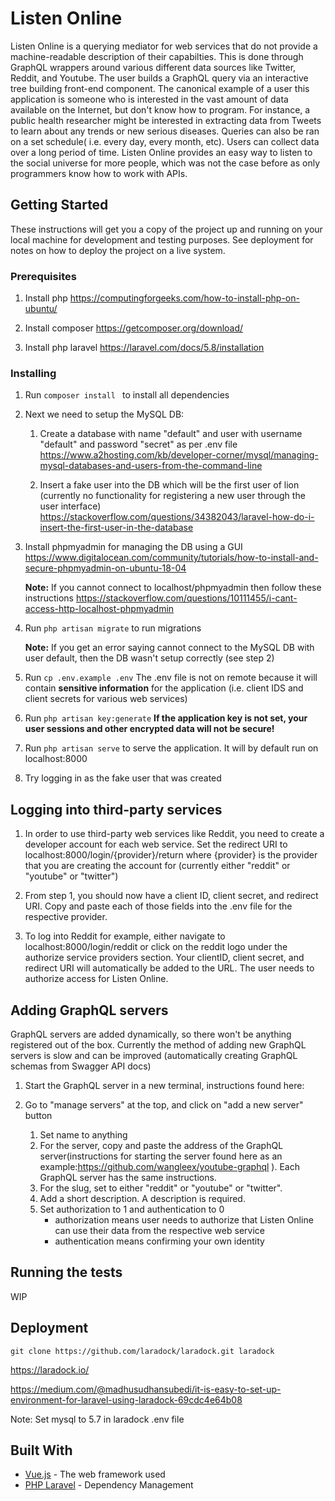 # Listen Online

Listen Online is a querying mediator for web services that do not provide a machine-readable description of their capabilties. This is done through GraphQL wrappers around various different data sources like Twitter, Reddit, and Youtube. The user builds a GraphQL query via an interactive tree building front-end component. The canonical example of a user this application is someone who is interested in the vast amount of data available on the Internet, but don't know how to program. For instance, a public health researcher might be interested in extracting data from Tweets to learn about any trends or new serious diseases. Queries can also be ran on a set schedule( i.e. every day, every month, etc). Users can collect data over a long period of time. Listen Online provides an easy way to listen to the social universe for more people, which was not the case before as only programmers know how to work with APIs. 

## Getting Started

These instructions will get you a copy of the project up and running on your local machine for development and testing purposes. See deployment for notes on how to deploy the project on a live system.

### Prerequisites
1. Install php https://computingforgeeks.com/how-to-install-php-on-ubuntu/

2. Install composer https://getcomposer.org/download/

3. Install php laravel https://laravel.com/docs/5.8/installation



### Installing

1. Run ```composer install ``` to install all dependencies

2. Next we need to setup the MySQL DB:

    1. Create a database with name "default" and user with username "default" and password "secret" as per .env file https://www.a2hosting.com/kb/developer-corner/mysql/managing-mysql-databases-and-users-from-the-command-line

    2. Insert a fake user into the DB which will be the first user of lion (currently no functionality for registering a new user through the user interface)
    https://stackoverflow.com/questions/34382043/laravel-how-do-i-insert-the-first-user-in-the-database

3. Install phpmyadmin for managing the DB using a GUI 
https://www.digitalocean.com/community/tutorials/how-to-install-and-secure-phpmyadmin-on-ubuntu-18-04

    **Note:** If you cannot connect to localhost/phpmyadmin then follow these instructions https://stackoverflow.com/questions/10111455/i-cant-access-http-localhost-phpmyadmin

4. Run ```php artisan migrate``` to run migrations

    **Note:** If you get an error saying cannot connect to the MySQL DB with user default, then the DB wasn't setup correctly (see step 2)

6. Run ```cp .env.example .env``` The .env file is not on remote because it will contain **sensitive information** for the application (i.e. client IDS and client secrets for various web services)

7. Run ```php artisan key:generate``` **If the application key is not set, your user sessions and other encrypted data will not be secure!**

8. Run ```php artisan serve``` to serve the application. It will by default run on localhost:8000

9. Try logging in as the fake user that was created

## Logging into third-party services
1. In order to use third-party web services like Reddit, you need to create a developer account for each web service. Set the redirect URI to localhost:8000/login/{provider}/return where {provider} is the provider that you are creating the account for (currently either "reddit" or "youtube" or "twitter")

2. From step 1, you should now have a client ID, client secret, and redirect URI. Copy and paste each of those fields into the .env file for the respective provider. 

3. To log into Reddit for example, either navigate to localhost:8000/login/reddit or click on the reddit logo under the authorize service providers section. Your clientID, client secret, and redirect URI will automatically be added to the URL. The user needs to authorize access for Listen Online. 
 
## Adding GraphQL servers
GraphQL servers are added dynamically, so there won't be anything registered out of the box. Currently the method of adding new GraphQL servers is slow and can be improved (automatically creating GraphQL schemas from Swagger API docs)

1. Start the GraphQL server in a new terminal, instructions found here: 

1. Go to "manage servers" at the top, and click on "add a new server" button
    1. Set name to anything
    2.  For the server, copy and paste the address of the GraphQL server(instructions for starting the server found here as an example:https://github.com/wangleex/youtube-graphql ). Each GraphQL server has the same instructions.
    3. For the slug, set to either "reddit" or "youtube" or "twitter". 
    4. Add a short description. A description is required.
    5. Set authorization to 1 and authentication to 0
        * authorization means user needs to authorize that Listen Online can use their data from the respective web service
        * authentication means confirming your own identity


## Running the tests

WIP

## Deployment

```git clone https://github.com/laradock/laradock.git laradock```

https://laradock.io/

https://medium.com/@madhusudhansubedi/it-is-easy-to-set-up-environment-for-laravel-using-laradock-69cdc4e64b08


Note: Set mysql to 5.7 in laradock .env file

## Built With

* [Vue.js](https://vuejs.org/v2/guide/) - The web framework used
* [PHP Laravel](https://laravel.com/docs/5.8/) - Dependency Management